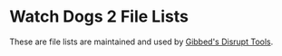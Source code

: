 # Watch Dogs 2 File Lists

These are file lists are maintained and used by [Gibbed's Disrupt Tools](https://github.com/gibbed/Gibbed.Disrupt).
